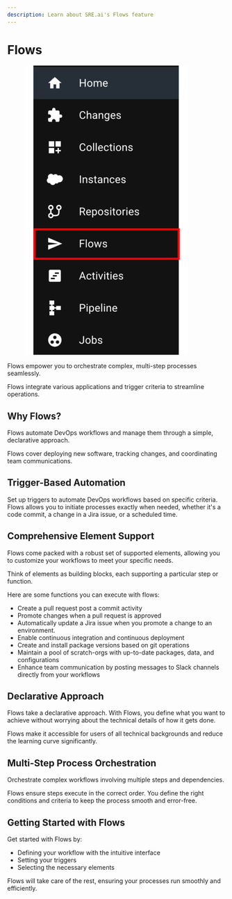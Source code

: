 ```yaml
---
description: Learn about SRE.ai's Flows feature
---
```


# Flows

<figure><img src="../.gitbook/assets/Flows.png" alt="" width="375"><figcaption></figcaption></figure>

Flows empower you to orchestrate complex, multi-step processes seamlessly.&#x20;

Flows integrate various applications and trigger criteria to streamline operations.

## **Why Flows?**

Flows automate DevOps workflows and manage them through a simple, declarative approach.

Flows cover deploying new software, tracking changes, and coordinating team communications.

## **Trigger-Based Automation**

Set up triggers to automate DevOps workflows based on specific criteria. Flows allows you to initiate processes exactly when needed, whether it's a code commit, a change in a Jira issue, or a scheduled time.

## Comprehensive Element Support

Flows come packed with a robust set of supported elements, allowing you to customize your workflows to meet your specific needs.

Think of elements as building blocks, each supporting a particular step or function.

Here are some functions you can execute with flows:

* Create a pull request post a commit activity
* Promote changes when a pull request is approved
* Automatically update a Jira issue when you promote a change to an environment.
* Enable continuous integration and continuous deployment
* Create and install package versions based on git operations
* Maintain a pool of scratch-orgs with up-to-date packages, data, and configurations
* Enhance team communication by posting messages to Slack channels directly from your workflows

## **Declarative Approach**

Flows take a declarative approach. With Flows, you define what you want to achieve without worrying about the technical details of how it gets done.

Flows make it accessible for users of all technical backgrounds and reduce the learning curve significantly.

## **Multi-Step Process Orchestration**

Orchestrate complex workflows involving multiple steps and dependencies.

Flows ensure steps execute in the correct order. You define the right conditions and criteria to keep the process smooth and error-free.

## **Getting Started with Flows**

Get started with Flows by:

* Defining your workflow with the intuitive interface
* Setting your triggers
* Selecting the necessary elements

Flows will take care of the rest, ensuring your processes run smoothly and efficiently.
